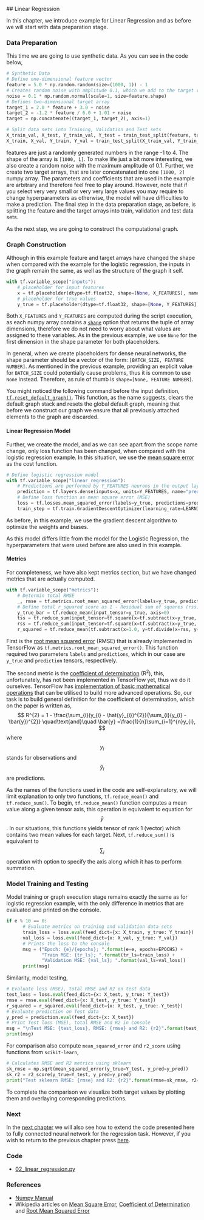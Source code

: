 [](/scripts/02_linear_regression.py)[](/scripts/02_linear_regression.py)[](/scripts/02_linear_regression.py)## Linear Regression

In this chapter, we introduce example for Linear Regression and as before we will start with data preparation stage.

### Data Preparation

This time we are going to use synthetic data. As you can see in the code below,

```python
# Synthetic Data
# Define one-dimensional feature vector
feature = 5.0 * np.random.random(size=(1000, 1)) - 1
# Creates random noise with amplitude 0.1, which we add to the target values
noise = 0.1 * np.random.normal(scale=1, size=feature.shape)
# Defines two-dimensional target array
target_1 = 2.0 * feature + 3.0 + noise
target_2 = -1.2 * feature / 6.0 + 1.01 + noise
target = np.concatenate((target_1, target_2), axis=1)

# Split data sets into Training, Validation and Test sets
X_train_val, X_test, Y_train_val, Y_test = train_test_split(feature, target, test_size=0.33, random_state=42)
X_train, X_val, Y_train, Y_val = train_test_split(X_train_val, Y_train_val, test_size=0.33, random_state=42)
```

features are just a randomly generated numbers in the range -1 to 4. The shape of the array is  `[1000, 1]`. To make life just a bit more interesting, we also create a random noise with the maximum amplitude of 0.1. Further, we create two target arrays, that are later concatenated into one `[1000, 2]` numpy array. The parameters and coefficients that are used in the example are arbitrary and therefore feel free to play around. However, note that if you select very very small or very very large values you may require to change hyperparameters as otherwise, the model will have difficulties to make a prediction. The final step in the data preparation stage, as before, is splitting the feature and the target arrays into train, validation and test data sets.

As the next step, we are going to construct the computational graph.

### Graph Construction

Although in this example feature and target arrays have changed the shape when compared with the example for the logistic regression, the inputs in the graph remain the same, as well as the structure of the graph it self.

```python
with tf.variable_scope("inputs"):
    # placeholder for input features
    x = tf.placeholder(dtype=tf.float32, shape=[None, X_FEATURES], name="predictors")
    # placeholder for true values
    y_true = tf.placeholder(dtype=tf.float32, shape=[None, Y_FEATURES], name="target")
```

Both `X_FEATURES` and `Y_FEATURES` are computed during the script execution, as each numpy array contains a [`shape`](https://docs.scipy.org/doc/numpy/reference/generated/numpy.ndarray.shape.html) option that returns the tuple of array dimensions, therefore we do not need to worry about what values are assigned to these variables. As in the previous example, we use `None` for the first dimension in the shape parameter for both placeholders.

In general, when we create placeholders for dense neural networks, the shape parameter should be a vector of the form: `[BATCH_SIZE, FEATURE NUMBER]`. As mentioned in the previous example, providing an explicit value for `BATCH_SIZE` could potentially cause problems, thus it is common to use `None` instead. Therefore, as rule of thumb is `shape=[None, FEATURE NUMBER]`.

You might noticed the following command before the input definition, [`tf.reset_default_graph()`](https://www.tensorflow.org/api_docs/python/tf/reset_default_graph). This function, as the name suggests, clears the default graph stack and resets the global default graph, meaning that before we construct our graph we ensure that all previously attached elements to the graph are discarded.

#### Linear Regression Model

Further, we create the model, and as we can see apart from the scope name change, only loss function has been changed, when compared with the logistic regression example. In this situation, we use the [mean square error](https://en.wikipedia.org/wiki/Mean_squared_error) as the cost function.

```python
# Define logistic regression model
with tf.variable_scope("linear_regression"):
    # Predictions are performed by Y_FEATURES neurons in the output layer
    prediction = tf.layers.dense(inputs=x, units=Y_FEATURES, name="prediction")
    # Define loss function as mean square error (MSE)
    loss = tf.losses.mean_squared_error(labels=y_true, predictions=prediction)
    train_step = tf.train.GradientDescentOptimizer(learning_rate=LEARNING_RATE).minimize(loss=loss)
```

As before, in this example, we use the gradient descent algorithm to optimize the weights and biases.

As this model differs little from the model for the Logistic Regression, the hyperparameters that were used before are also used in this example.

#### Metrics

For completeness, we have also kept metrics section, but we have changed metrics that are actually computed.

```python
with tf.variable_scope("metrics"):
    # Determin total RMSE
    _, rmse = tf.metrics.root_mean_squared_error(labels=y_true, predictions=prediction)
    # Define total r_squared score as 1 - Residual sum of squares (rss) /  Total sum of squares (tss)
    y_true_bar = tf.reduce_mean(input_tensor=y_true, axis=0)
    tss = tf.reduce_sum(input_tensor=tf.square(x=tf.subtract(x=y_true, y=y_true_bar)), axis=0)
    rss = tf.reduce_sum(input_tensor=tf.square(x=tf.subtract(x=y_true, y=prediction)), axis=0)
    r_squared = tf.reduce_mean(tf.subtract(x=1.0, y=tf.divide(x=rss, y=tss)))
```

First is the [root mean squared error](https://en.wikipedia.org/wiki/Root-mean-square_deviation) (RMSE) that is already implemented in TensorFlow as `tf.metrics.root_mean_squared_error()`. This function required two parameters `labels` and `predictions`, which in our case are `y_true` and `prediction` tensors, respectively.

The second metric is the [coefficient of determination](https://en.wikipedia.org/wiki/Coefficient_of_determination) (R<sup>2</sup>), this, unfortunately, has not been implemented in TensorFlow yet, thus we do it ourselves. TensorFlow has [implementation of basic mathematical operations](https://www.tensorflow.org/api_guides/python/math_ops) that can be utilised to build more advanced operations. So, our task is to build general definition for the coefficient of determination, which on the paper is written as,
$$
R^{2} = 1 - \frac{\sum_{i}(y_{i} - \hat{y}_{i})^{2}}{\sum_{i}(y_{i} - \bar{y})^{2}} \quad\text{and}\quad  \bar{y} =\frac{1}{n}\sum_{i=1}^{n}y_{i},
$$
where $$y_{i}$$ stands for observations and $$\hat{y}_{i}$$ are predictions.

As the names of the functions used in the code are self-explanatory, we will limit explanation to only two functions, `tf.reduce_mean()` and `tf.reduce_sum()`. To begin, `tf.reduce_mean()` function computes a mean value along a given tensor axis, this operation is equivalent to equation for $$\bar{y}$$. In our situations, this functions yields tensor of rank 1 (vector) which contains two mean values for each target. Next, `tf.reduce_sum()` is equivalent to $$\sum_{i}$$ operation with option to specify the axis along which it has to  perform summation.

### Model Training and Testing

Model training or graph execution stage remains exactly the same as for logistic regression example, with the only difference in metrics that are evaluated and printed on the console.

```python
if e % 10 == 0:
      # Evaluate metrics on training and validation data sets
      train_loss = loss.eval(feed_dict={x: X_train, y_true: Y_train})
      val_loss = loss.eval(feed_dict={x: X_val, y_true: Y_val})
      # Prints the loss to the console
      msg = ("Epoch: {e}/{epochs}; ".format(e=e, epochs=EPOCHS) +
             "Train MSE: {tr_ls}; ".format(tr_ls=train_loss) +
             "Validation MSE: {val_ls}; ".format(val_ls=val_loss))
      print(msg)
```

Similarity, model testing,

```python
# Evaluate loss (MSE), total RMSE and R2 on test data
test_loss = loss.eval(feed_dict={x: X_test, y_true: Y_test})
rmse = rmse.eval(feed_dict={x: X_test, y_true: Y_test})
r_squared = r_squared.eval(feed_dict={x: X_test, y_true: Y_test})
# Evaluate prediction on Test data
y_pred = prediction.eval(feed_dict={x: X_test})
# Print Test loss (MSE), total RMSE and R2 in console
msg = "\nTest MSE: {test_loss}, RMSE: {rmse} and R2: {r2}".format(test_loss=test_loss, rmse=rmse, r2=r_squared)
print(msg)
```

For comparison also compute `mean_squared_error` and `r2_score` using functions from `scikit-learn`,

```python
# Calculates RMSE and R2 metrics using sklearn
sk_rmse = np.sqrt(mean_squared_error(y_true=Y_test, y_pred=y_pred))
sk_r2 = r2_score(y_true=Y_test, y_pred=y_pred)
print("Test sklearn RMSE: {rmse} and R2: {r2}".format(rmse=sk_rmse, r2=sk_r2))
```

To complete the comparison we visualize both target values by plotting them and overlaying corresponding predictions.

### Next

In the [next chapter](/chapter5.md) we will also see how to extend the code presented here to fully connected neural network for the regression task.
However, if you wish to return to the previous chapter press [here](/chapter3.md).

### Code

+ [02_linear_regression.py](../scripts/02_linear_regression.py)

### References

+ [Numpy Manual](https://docs.scipy.org/doc/numpy/index.html)
+ Wikipedia articles on [Mean Square Error](https://en.wikipedia.org/wiki/Mean_squared_error), [Coefficient of Determination](https://en.wikipedia.org/wiki/Coefficient_of_determination) and [Root Mean Squared Error](https://en.wikipedia.org/wiki/Root-mean-square_deviation)
